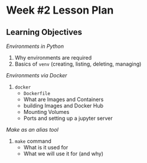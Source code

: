 # Week #2 Lesson Plan

## Learning Objectives

_Environments in Python_

1. Why environments are required 
2. Basics of `venv` (creating, listing, deleting, managing)

_Environments via Docker_

1.  `docker` 
    * `Dockerfile`
    * What are Images and Containers
    * building Images and Docker Hub
    * Mounting Volumes
    * Ports and setting up a jupyter server


_Make as an alias tool_

1. `make` command
    * What is it used for
    * What we will use it for (and why)